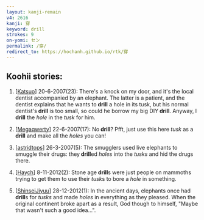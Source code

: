 ```yaml
---
layout: kanji-remain
v4: 2616
kanji: 穿
keyword: drill
strokes: 9
on-yomi: セン
permalink: /穿/
redirect_to: https://hochanh.github.io/rtk/穿
---
```


## Koohii stories: 

1) [<a href="http://kanji.koohii.com/profile/Katsuo">Katsuo</a>] 20-6-2007(23): There&#039;s a knock on my door, and it&#039;s the local dentist accompanied by an elephant. The latter is a patient, and the dentist explains that he wants to<strong> drill</strong> a hole in its tusk, but his normal dentist&#039;s<strong> drill</strong> is too small, so could he borrow my big DIY<strong> drill</strong>. Anyway, I<strong> drill</strong> the <em>hole</em> in the <em>tusk</em> for him.

2) [<a href="http://kanji.koohii.com/profile/Megaqwerty">Megaqwerty</a>] 22-6-2007(17): No<strong> drill</strong>? Pfft, just use this here <em>tusk</em> as a<strong> drill</strong> and make all the <em>holes</em> you can!

3) [<a href="http://kanji.koohii.com/profile/astridtops">astridtops</a>] 26-3-2007(5): The smugglers used live elephants to smuggle their drugs: they<strong> drill</strong>ed <em>holes</em> into the <em>tusks</em> and hid the drugs there.

4) [<a href="http://kanji.koohii.com/profile/Haych">Haych</a>] 8-11-2012(2): Stone age<strong> drill</strong>s were just people on mammoths trying to get them to use their <em>tusk</em>s to bore a <em>hole</em> in something.

5) [<a href="http://kanji.koohii.com/profile/ShinseiJiyuu">ShinseiJiyuu</a>] 28-12-2012(1): In the ancient days, elephants once had<strong> drill</strong>s for<em> tusks</em> and made <em>holes</em> in everything as they pleased. When the original continent broke apart as a result, God though to himself, &quot;Maybe that wasn&#039;t such a good idea...&quot;.

